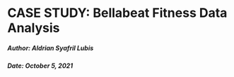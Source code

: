 # CASE STUDY: Bellabeat Fitness Data Analysis 
##### Author: Aldrian Syafril Lubis

##### Date: October 5, 2021
